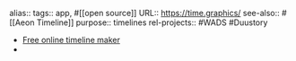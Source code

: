 alias::
tags:: app, #[[open source]]
URL:: https://time.graphics/
see-also:: #[[Aeon Timeline]]
purpose:: timelines
rel-projects:: #WADS #Duustory

- [Free online timeline maker](https://time.graphics/)
-
